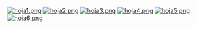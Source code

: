 [![hoja1.png](https://i.postimg.cc/g2zpZK9y/hoja1.png)](https://postimg.cc/bsB4Xkwd)
[![hoja2.png](https://i.postimg.cc/hP0MfL1q/hoja2.png)](https://postimg.cc/D881NbNC)
[![hoja3.png](https://i.postimg.cc/R0VkNbzK/hoja3.png)](https://postimg.cc/9DK8kb0Q)
[![hoja4.png](https://i.postimg.cc/CLbTtqNB/hoja4.png)](https://postimg.cc/qzB56gW4)
[![hoja5.png](https://i.postimg.cc/rwcXLwnh/hoja5.png)](https://postimg.cc/fJHgcDhX)
[![hoja6.png](https://i.postimg.cc/SKTw87y5/hoja6.png)](https://postimg.cc/sBW6CWG9)
